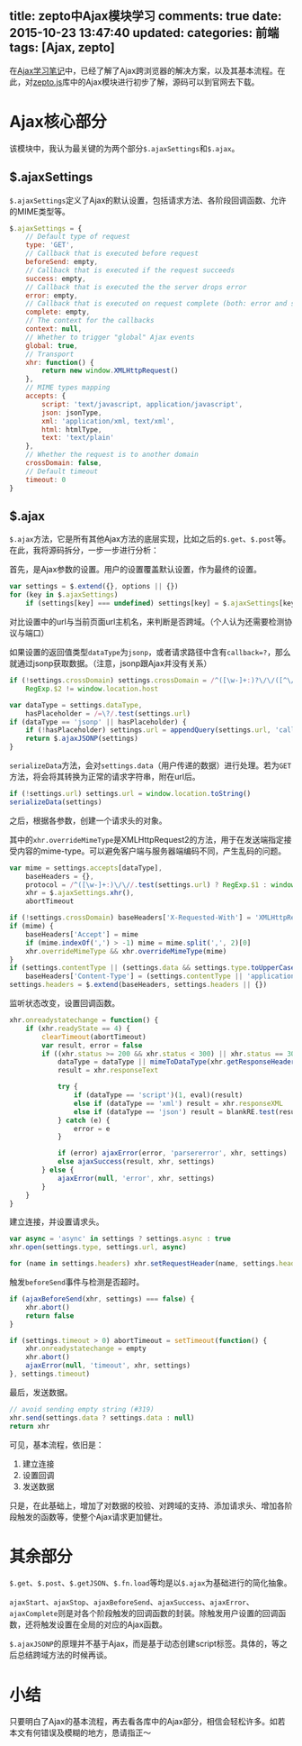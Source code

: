 title: zepto中Ajax模块学习
comments: true
date: 2015-10-23 13:47:40
updated:
categories: 前端
tags: [Ajax, zepto]
---

在[Ajax学习笔记](http://lizijie1993.github.io/2015/10/22/Ajax%E5%AD%A6%E4%B9%A0%E7%AC%94%E8%AE%B0/)中，已经了解了Ajax跨浏览器的解决方案，以及其基本流程。在此，对[zepto.js](http://zeptojs.com/)库中的Ajax模块进行初步了解，源码可以到官网去下载。

# Ajax核心部分

该模块中，我认为最关键的为两个部分`$.ajaxSettings`和`$.ajax`。

## $.ajaxSettings

`$.ajaxSettings`定义了Ajax的默认设置，包括请求方法、各阶段回调函数、允许的MIME类型等。

```javascript
$.ajaxSettings = {
    // Default type of request
    type: 'GET',
    // Callback that is executed before request
    beforeSend: empty,
    // Callback that is executed if the request succeeds
    success: empty,
    // Callback that is executed the the server drops error
    error: empty,
    // Callback that is executed on request complete (both: error and success)
    complete: empty,
    // The context for the callbacks
    context: null,
    // Whether to trigger "global" Ajax events
    global: true,
    // Transport
    xhr: function() {
        return new window.XMLHttpRequest()
    },
    // MIME types mapping
    accepts: {
        script: 'text/javascript, application/javascript',
        json: jsonType,
        xml: 'application/xml, text/xml',
        html: htmlType,
        text: 'text/plain'
    },
    // Whether the request is to another domain
    crossDomain: false,
    // Default timeout
    timeout: 0
}
```

## $.ajax

`$.ajax`方法，它是所有其他Ajax方法的底层实现，比如之后的`$.get`、`$.post`等。在此，我将源码拆分，一步一步进行分析：

首先，是Ajax参数的设置。用户的设置覆盖默认设置，作为最终的设置。

```javascript
var settings = $.extend({}, options || {})
for (key in $.ajaxSettings)
    if (settings[key] === undefined) settings[key] = $.ajaxSettings[key]
```

对比设置中的url与当前页面url主机名，来判断是否跨域。（个人认为还需要检测协议与端口）

如果设置的返回值类型`dataType`为`jsonp`，或者请求路径中含有`callback=?`，那么就通过jsonp获取数据。（注意，jsonp跟Ajax并没有关系）

```javascript
if (!settings.crossDomain) settings.crossDomain = /^([\w-]+:)?\/\/([^\/]+)/.test(settings.url) &&
    RegExp.$2 != window.location.host

var dataType = settings.dataType,
    hasPlaceholder = /=\?/.test(settings.url)
if (dataType == 'jsonp' || hasPlaceholder) {
    if (!hasPlaceholder) settings.url = appendQuery(settings.url, 'callback=?')
    return $.ajaxJSONP(settings)
}
```

`serializeData`方法，会对`settings.data`（用户传递的数据）进行处理。若为`GET`方法，将会将其转换为正常的请求字符串，附在url后。

```javascript
if (!settings.url) settings.url = window.location.toString()
serializeData(settings)
```

之后，根据各参数，创建一个请求头的对象。

其中的`xhr.overrideMimeType`是XMLHttpRequest2的方法，用于在发送端指定接受内容的mime-type。可以避免客户端与服务器端编码不同，产生乱码的问题。

```javascript
var mime = settings.accepts[dataType],
    baseHeaders = {},
    protocol = /^([\w-]+:)\/\//.test(settings.url) ? RegExp.$1 : window.location.protocol,
    xhr = $.ajaxSettings.xhr(),
    abortTimeout

if (!settings.crossDomain) baseHeaders['X-Requested-With'] = 'XMLHttpRequest'
if (mime) {
    baseHeaders['Accept'] = mime
    if (mime.indexOf(',') > -1) mime = mime.split(',', 2)[0]
    xhr.overrideMimeType && xhr.overrideMimeType(mime)
}
if (settings.contentType || (settings.data && settings.type.toUpperCase() != 'GET'))
    baseHeaders['Content-Type'] = (settings.contentType || 'application/x-www-form-urlencoded')
settings.headers = $.extend(baseHeaders, settings.headers || {})
```

监听状态改变，设置回调函数。

```javascript
xhr.onreadystatechange = function() {
    if (xhr.readyState == 4) {
        clearTimeout(abortTimeout)
        var result, error = false
        if ((xhr.status >= 200 && xhr.status < 300) || xhr.status == 304 || (xhr.status == 0 && protocol == 'file:')) {
            dataType = dataType || mimeToDataType(xhr.getResponseHeader('content-type'))
            result = xhr.responseText

            try {
                if (dataType == 'script')(1, eval)(result)
                else if (dataType == 'xml') result = xhr.responseXML
                else if (dataType == 'json') result = blankRE.test(result) ? null : JSON.parse(result)
            } catch (e) {
                error = e
            }

            if (error) ajaxError(error, 'parsererror', xhr, settings)
            else ajaxSuccess(result, xhr, settings)
        } else {
            ajaxError(null, 'error', xhr, settings)
        }
    }
}
```

建立连接，并设置请求头。

```javascript
var async = 'async' in settings ? settings.async : true
xhr.open(settings.type, settings.url, async)

for (name in settings.headers) xhr.setRequestHeader(name, settings.headers[name])
```

触发`beforeSend`事件与检测是否超时。

```javascript
if (ajaxBeforeSend(xhr, settings) === false) {
    xhr.abort()
    return false
}

if (settings.timeout > 0) abortTimeout = setTimeout(function() {
    xhr.onreadystatechange = empty
    xhr.abort()
    ajaxError(null, 'timeout', xhr, settings)
}, settings.timeout)
```

最后，发送数据。

```javascript
// avoid sending empty string (#319)
xhr.send(settings.data ? settings.data : null)
return xhr
```

可见，基本流程，依旧是：

1. 建立连接
2. 设置回调
3. 发送数据

只是，在此基础上，增加了对数据的校验、对跨域的支持、添加请求头、增加各阶段触发的函数等，使整个Ajax请求更加健壮。

# 其余部分

`$.get`、`$.post`、`$.getJSON`、`$.fn.load`等均是以`$.ajax`为基础进行的简化抽象。

`ajaxStart`、`ajaxStop`、`ajaxBeforeSend`、`ajaxSuccess`、`ajaxError`、`ajaxComplete`则是对各个阶段触发的回调函数的封装。除触发用户设置的回调函数，还将触发设置在全局的对应的Ajax函数。

`$.ajaxJSONP`的原理并不基于Ajax，而是基于动态创建script标签。具体的，等之后总结跨域方法的时候再谈。

# 小结

只要明白了Ajax的基本流程，再去看各库中的Ajax部分，相信会轻松许多。如若本文有何错误及模糊的地方，恳请指正～